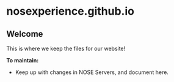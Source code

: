 # nosexperience.github.io

## Welcome

This is where we keep the files for our website!

**To maintain:**
* Keep up with changes in NOSE Servers, and document here. 
